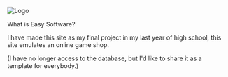 ![Logo](https://github.com/user-attachments/assets/199d8f5b-fba0-4e01-8eab-62a64fdb1278)

What is Easy Software?

I have made this site as my final project in my last year of high school, this site emulates an online game shop.

(I have no longer access to the database, but I'd like to share it as a template for everybody.)
